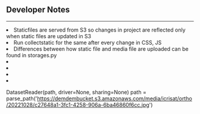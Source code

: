 <h2>Developer Notes</h2>
<hr>
<li>Staticfiles are served from S3 so changes in project are reflected only when
static files are updated in S3</li>
<li>Run collectstatic for the same after every change in CSS, JS</li>
<li>Differences between how static file and media file are uploaded can be found in storages.py</li>
<li></li>
<li></li>
<li></li>
<li></li>

DatasetReader(path, driver=None, sharing=None)
path = parse_path('https://demdembucket.s3.amazonaws.com/media/icrisat/ortho/20221028/c27648a1-3fc1-4258-906a-6ba46860f6cc.jpg')